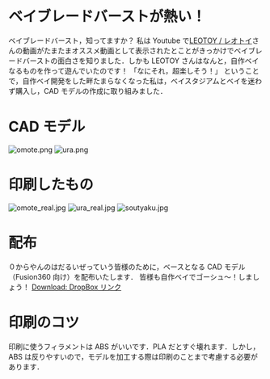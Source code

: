 <!-- title:ベイブレードバーストの自作レイヤー開発用CADモデル作った -->

# ベイブレードバーストが熱い！

ベイブレードバースト，知ってますか？
私は Youtube で[LEOTOY / レオトイ](https://www.youtube.com/user/leonanmt)さんの動画がたまたまオススメ動画として表示されたとことがきっかけでベイブレードバーストの面白さを知りました．しかも LEOTOY さんはなんと，自作ベイなるものを作って遊んでいたのです！
「なにそれ，超楽しそう！」
ということで，自作ベイ開発をした畔たまらなくなった私は，ベイスタジアムとベイを迷わず購入し，CAD モデルの作成に取り組みました．

# CAD モデル

![omote.png](./images/article/b3d41b44-e249-dd37-03a4-c0ad5318fb39.png)
![ura.png](./images/article/7ca68efb-3a45-46e1-04df-e306ee4ac096.png)

# 印刷したもの

![omote_real.jpg](./images/article/7d1074cb-01dc-287b-32f2-c4eede0055e0.jpeg)
![ura_real.jpg](./images/article/cab0f9bd-874a-f6b0-506b-f99f140afa09.jpeg)
![soutyaku.jpg](./images/article/9c5301f3-ace3-28c5-7199-1e7bcca2e02f.jpeg)

# 配布

０からやんのはだるいぜっていう皆様のために，ベースとなる CAD モデル（Fusion360 向け）を配布いたします．
皆様も自作ベイでゴーシュ〜！しましょう！
[Download: DropBox リンク](https://www.dropbox.com/s/b42zj7jlst7fwei/layer_base.f3d?dl=0)

# 印刷のコツ

印刷に使うフィラメントは ABS がいいです．PLA だとすぐ壊れます．しかし，ABS は反りやすいので，モデルを加工する際は印刷のことまで考慮する必要があります．
